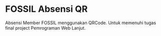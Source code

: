 # FOSSIL Absensi QR

Absensi Member FOSSIL menggunakan QRCode.
Untuk memenuhi tugas final project Pemrograman Web Lanjut.
